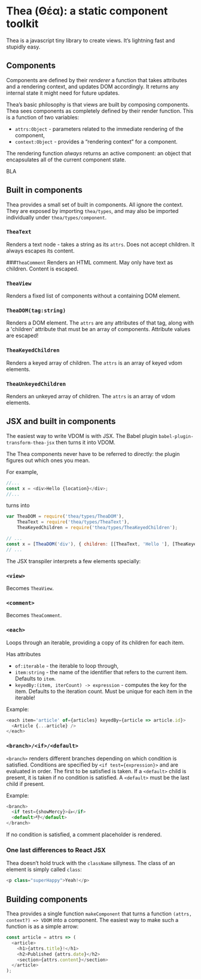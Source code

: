 # Thea (Θέα): a static component toolkit
Thea is a javascript tiny library to create views.
It’s lightning fast and stupidly easy.

## Components
Components are defined by their *renderer* a function that takes
attributes and a rendering context, and updates DOM accordingly.
It returns any internal state it might need for future updates.

Thea’s basic philosophy is that views are built by composing
components. Thea sees components as completely defined by their render function.
This is a function of two variables:

 - `attrs:Object` - parameters related to the immediate rendering
   of the component,
 - `context:Object` - provides a “rendering context” for a component.

The rendering function _always_ returns an active component:
an object that encapsulates all of the current component state.

BLA

## Built in components
Thea provides a small set of built in components. All ignore the context.
They are exposed by importing `thea/types`, and may also be imported individually
under `thea/types/component`.


### `TheaText`
Renders a text node - takes a string as its `attrs`. Does not accept children. It always escapes its content.

###`TheaComment`
Renders an HTML comment. May only have text as children. Content is escaped.

### `TheaView`
Renders a fixed list of components without a containing DOM element.

### `TheaDOM(tag:string)`
Renders a DOM element. The `attrs` are any attributes of that tag,
along with a 'children' attribute that must be an array of components. Attribute values are escaped!

### `TheaKeyedChildren`
Renders a keyed array of children. The `attrs` is an array of keyed vdom elements.

### `TheaUnkeyedChildren`
Renders an unkeyed array of children. The `attrs` is an array of vdom elements.


## JSX and built in components
The easiest way to write VDOM is with JSX. The Babel plugin
`babel-plugin-transform-thea-jsx` then turns it into VDOM.

The Thea components never have to be referred to directly:
the plugin figures out which ones you mean.

For example,

```js
//...
const x = <div>Hello {location}</div>;
//...
```

turns into

```js
var TheaDOM = require('thea/types/TheaDOM'),
    TheaText = require('thea/types/TheaText'),
    TheaKeyedChildren = require('thea/types/TheaKeyedChildren');

// ...
const x = [TheaDOM('div'), { children: [[TheaText, 'Hello '], [TheaKeyedChildren, location]] }];
// ...
```

The JSX transpiler interprets a few elements specially:

### `<view>`
Becomes `TheaView`.
### `<comment>`
Becomes `TheaComment`.
### `<each>`
Loops through an iterable, providing a copy of its children for each item.

Has attributes
  - `of:iterable` - the iterable to loop through,
  - `item:string` - the name of the identifier that refers to the current item. Defaults to `item`.
  - `keyedBy:(item, iterCount) -> expression` - computes the key for the item. Defaults to the iteration count.
     Must be unique for each item in the iterable!

Example:

```js
<each item='article' of={articles} keyedBy={article => article.id}>
  <Article {...article} />
</each>
```

### `<branch>/<if>/<default>`
`<branch>` renders different branches depending on which
condition is satisfied. Conditions are specified by `<if test={expression}>` and
are evaluated in order. The first to be satisfied is taken. If a `<default>` child
is present, it is taken if no condition is satisfied. A `<default>` must be the last
child if present.

Example:

```js
<branch>
  <if test={showMercy}>👍</if>
  <default>👎</default>
</branch>
```

If no condition is satisfied, a comment placeholder is rendered.

### One last differences to React JSX
Thea doesn’t hold truck with the `className` sillyness. The class
of an element is simply called `class`:

```js
<p class="superHappy">Yeah!</p>
```

## Building components
Thea provides a single function `makeComponent` that
turns a function `(attrs, context?) => VDOM` into a component.
The easiest way to make such a function is as a simple arrow:

```js
const article = attrs => (
  <article>
    <h1>{attrs.title}!</h1>
    <h2>Published {attrs.date}</h2>
    <section>{attrs.content}</section>
  </article>
);
```
